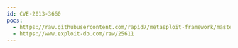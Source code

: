 ```yaml
---
id: CVE-2013-3660
pocs:
  - https://raw.githubusercontent.com/rapid7/metasploit-framework/master/modules/exploits/windows/local/ppr_flatten_rec.rb
  - https://www.exploit-db.com/raw/25611
---
```

